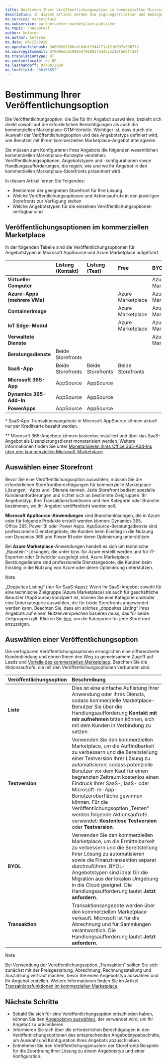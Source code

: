 ```yaml
---
title: Bestimmen Ihrer Veröffentlichungsoption im kommerziellen Microsoft-Marketplace
description: In diesem Artikel werden die Eignungskriterien und Bedingungen für die Veröffentlichung von Angeboten in Microsoft AppSource und im Azure Marketplace beschrieben.
ms.service: marketplace
ms.subservice: partnercenter-marketplace-publisher
ms.topic: conceptual
author: keferna
ms.author: keferna
ms.date: 06/22/2020
ms.openlocfilehash: 3d8692d3180e4164bff544f71a1216097a390773
ms.sourcegitcommit: d7008edadc9993df960817ad4c5521efa69ffa9f
ms.translationtype: HT
ms.contentlocale: de-DE
ms.lasthandoff: 07/08/2020
ms.locfileid: "86103652"
---
```

# <a name="determine-your-publishing-option"></a>Bestimmung Ihrer Veröffentlichungsoption

Die Veröffentlichungsoption, die Sie für Ihr Angebot auswählen, bezieht sich direkt sowohl auf die erforderlichen Berechtigungen als auch die kommerziellen Marketplace-GTM-Vorteile. Wichtiger ist, dass durch die Auswahl der Veröffentlichungsoption und des Angebotstyps definiert wird, wie Benutzer mit Ihrem kommerziellen Marketplace-Angebot interagieren.

Sie müssen zum Konfigurieren Ihres Angebots die folgenden wesentlichen kommerziellen Marketplace-Konzepte verstehen: Veröffentlichungsoptionen, Angebotstypen und -konfigurationen sowie Handlungsaufforderungen, die regeln, wie und wo Ihr Angebot in den kommerziellen Marketplace-Storefronts präsentiert wird.

In diesem Artikel lernen Sie Folgendes:

- Bestimmen der geeigneten Storefront für Ihre Lösung
- Welche Veröffentlichungsoptionen und Aktionsaufrufe in den jeweiligen Storefronts zur Verfügung stehen
- Welche Angebotstypen für die einzelnen Veröffentlichungsoptionen verfügbar sind

## <a name="commercial-marketplace-publishing-options"></a>Veröffentlichungsoptionen im kommerziellen Marketplace

In der folgenden Tabelle sind die Veröffentlichungsoptionen für Angebotstypen in Microsoft AppSource und Azure Marketplace aufgeführt.

|   | **Listung (Kontakt)**  | **Listung (Test)**  | **Free** | **BYOL** | **Transaktion**|
| :--------- | :----------- | :------------ | :----------- | :---------- |:---------- |
| **Virtueller Computer** |  |  |  | Azure Marketplace |  Azure Marketplace |
| **Azure-Apps (mehrere VMs)** |  |  | Azure Marketplace | Azure Marketplace | Azure Marketplace  |
| **Containerimage** |  |  | Azure Marketplace | Azure Marketplace |   |
| **IoT Edge-Modul** |  |  | Azure Marketplace | Azure Marketplace |   |
| **Verwaltete Dienste** |  |  |  | Azure Marketplace |   |
| **Beratungsdienste** | Beide Storefronts |  |  |  |   |
| **SaaS-App** | Beide Storefronts | Beide Storefronts | Beide Storefronts |  | Beide Storefronts* |
| **Microsoft 365-App** | AppSource | AppSource |  |  | AppSource**  |
| **Dynamics 365-Add-In** |  AppSource | AppSource |  |  |   |
| **PowerApps** | AppSource |AppSource  |  |  |   |

&#42; SaaS-App-Transaktionsangebote in Microsoft AppSource können aktuell nur per Kreditkarte bezahlt werden.

&#42;&#42; Microsoft 365-Angebote können kostenlos installiert und über das SaaS-Angebot als Lizenzierungsdienst monetarisiert werden. Weitere Informationen finden Sie unter [Monetarisieren Ihres Office 365-Add-Ins über den kommerziellen Microsoft-Marketplace](/office/dev/store/monetize-addins-through-microsoft-commercial-marketplace).

## <a name="selecting-a-storefront"></a>Auswählen einer Storefront

Bevor Sie eine Veröffentlichungsoption auswählen, müssen Sie die erforderlichen Storefrontberechtigungen für kommerzielle Marketplace-Lösungen, -Apps und -Dienste kennen. Jede Storefront bedient spezielle Kundenanforderungen und richtet sich an bestimmte Zielgruppen. Ihr Angebotstyp, Ihre Transaktionsfunktionen und Ihre Kategorie oder Branche bestimmen, wo Ihr Angebot veröffentlicht werden soll.

**Microsoft AppSource-Anwendungen** sind Branchenlösungen, die in Azure oder für folgende Produkte erstellt werden können: Dynamics 365, Office 365, Power BI oder Power Apps. AppSource-Beratungsdienste sind professionelle Dienstangebote, die Kunden beim Einstieg in die Nutzung von Dynamics 365 und Power BI oder deren Optimierung unterstützen.

Bei **Azure Marketplace**-Anwendungen handelt es sich um technische „Baustein“-Lösungen, die unter bzw. für Azure erstellt werden und für IT-Experten oder Entwickler ausgelegt sind. Azure Marketplace-Beratungsdienste sind professionelle Dienstangebote, die Kunden beim Einstieg in die Nutzung von Azure oder deren Optimierung unterstützen.

>[!Note]
>„Doppeltes Listing“ (nur für SaaS-Apps): Wenn Ihr SaaS-Angebot sowohl für eine technische Zielgruppe (Azure Marketplace) als auch für geschäftliche Benutzer (AppSource) konzipiert ist, können Sie eine Kategorie und/oder eine Unterkategorie auswählen, die für beide Storefronts angewendet werden kann. Beachten Sie, dass ein solches „doppeltes Listing“ Ihres Angebots auf einem Nutzenversprechen basieren muss, das für beide Zielgruppen gilt. Klicken Sie [hier](./gtm-offer-listing-best-practices.md#categories), um die Kategorien für jede Storefront anzuzeigen.

## <a name="choose-a-publishing-option"></a>Auswählen einer Veröffentlichungsoption

Die verfügbaren Veröffentlichungsoptionen ermöglichen eine differenzierte Kundenbindung und ebnen Ihnen den Weg zu gemeinsamem Zugriff auf Leads und [Vorteile des kommerziellen Marketplace](https://docs.microsoft.com/azure/marketplace/gtm-your-marketplace-benefits). Beachten Sie die Aktionsaufrufe, die mit den Veröffentlichungsoptionen verbunden sind:

| **Veröffentlichungsoption**    | **Beschreibung**  |
| :------------------- | :-------------------|
| **Liste** | Dies ist eine einfache Auflistung Ihrer Anwendung oder Ihres Diensts, sodass kommerzielle Marketplace-Benutzer Sie über die Handlungsaufforderung **Kontakt mit mir aufnehmen** bitten können, sich mit dem Kunden in Verbindung zu setzen. |
| **Testversion** | Verwenden Sie den kommerziellen Marketplace, um die Auffindbarkeit zu verbessern und die Bereitstellung einer Testversion Ihrer Lösung zu automatisieren, sodass potenzielle Benutzer vor dem Kauf für einen begrenzten Zeitraum kostenlos einen Eindruck Ihrer SaaS-, IaaS- oder Microsoft-In-App-Benutzeroberfläche gewinnen können. Für die Veröffentlichungsoption „Testen“ werden folgende Aktionsaufrufe verwendet: **Kostenlose Testversion** oder **Testversion**. |
| **BYOL** | Verwenden Sie den kommerziellen Marketplace, um die Ermittelbarkeit zu verbessern und die Bereitstellung Ihrer Lösung zu automatisieren sowie die Finanztransaktion separat durchzuführen. BYOL-Angebotstypen sind ideal für die Migration aus der lokalen Umgebung in die Cloud geeignet. Die Handlungsaufforderung lautet **Jetzt anfordern**.
| **Transaktion** | Transaktionsangebote werden über den kommerziellen Marketplace verkauft. Microsoft ist für die Abrechnung und für Sammlungen verantwortlich. Die Handlungsaufforderung lautet **Jetzt anfordern**.|

> [!Note]
> Bei Verwendung der Veröffentlichungsoption „Transaktion“ sollten Sie sich zunächst mit der Preisgestaltung, Abrechnung, Rechnungsstellung und Auszahlung vertraut machen, bevor Sie einen Angebotstyp auswählen und Ihr Angebot erstellen. Weitere Informationen finden Sie im Artikel [Transaktionsfunktionen im kommerziellen Marketplace](./marketplace-commercial-transaction-capabilities-and-considerations.md).

## <a name="next-steps"></a>Nächste Schritte

- Sobald Sie sich für eine Veröffentlichungsoption entschieden haben, können Sie den [Angebotstyp auswählen](./publisher-guide-by-offer-type.md), der verwendet wird, um Ihr Angebot zu präsentieren.
- Informieren Sie sich über die erforderlichen Berechtigungen in den Veröffentlichungsoptionen des entsprechenden Angebotstypabschnitts, um Auswahl und Konfiguration Ihres Angebots abzuschließen.
- Entnehmen Sie den Veröffentlichungsmustern der Storefronts Beispiele für die Zuordnung ihrer Lösung zu einem Angebotstyp und einer Konfiguration.
